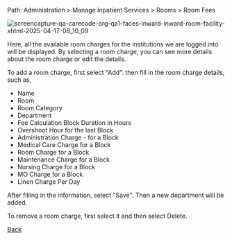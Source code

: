 Path: Administration > Manage Inpatient Services > Rooms > Room Fees

![screencapture-qa-carecode-org-qa1-faces-inward-inward-room-facility-xhtml-2025-04-17-08_10_09](https://github.com/user-attachments/assets/675f5b6b-8543-47ad-8c6c-831e30895769)

Here, all the available room charges for the institutions we are logged into will be displayed. By selecting a room charge, you can see more details about the room charge or edit the details.

To add a room charge, first select "Add". then fill in the room charge details, such as,
* Name 
* Room 
* Room Category
* Department
* Fee Calculation Block Duration in Hours
* Overshoot Hour for the last Block
* Administration Charge - for a Block 
* Medical Care Charge for a Block
* Room Charge for a Block
* Maintenance Charge for a Block
* Nursing Charge for a Block
* MO Charge for a Block
* Linen Charge Per Day

After filling in the information, select "Save". Then a new department will be added.

To remove a room charge, first select it and then select Delete.


[Back](https://github.com/hmislk/hmis/wiki/Manage-Inpatient-Services)